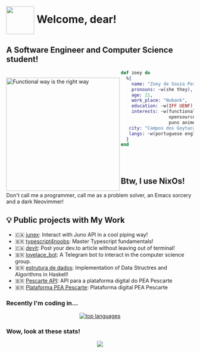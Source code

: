 # <img align="center" src="./assets/eevee.png" height="75px" /> Welcome, dear!

## A Software Engineer and Computer Science student!

<img src="https://github.com/zoedsoupe/zoedsoupe/blob/master/assets/functional.jpg"
     alt="Functional way is the right way"
     style="margin-top:20px;"
     height="305px"
     align="left" />

```elixir
def zoey do
  %{
    name: "Zoey de Souza Pessanha",
    pronouns: ~w(she they),
    age: 21,
    work_place: "Nubank",
    education: ~w(IFF UENF),
    interests: ~w(functionalprogramming emacs
                  opensource math numetal
                  puns animes teach),
   city: "Campos dos Goytacazes, RJ, BR",
   langs: ~w(portuguese english)    
  }
end
```

<br/> <br/>

<h2>Btw, I use NixOs!</h2>

Don't call me a programmer, call me as a problem solver, an Emacs sorcery and a dark Neovimmer!

## 💡 Public projects with My Work

- 🇨🇦 [junex](https://github.com/boostingtech/junex): Interact with Juno API in a cool piping way!
- 🇧🇷 [typescript4noobs](https://github.com/Carolis/typescript4noobs): Master Typescript fundamentals!
- 🇨🇦 [devit](https://github.com/zoedsoupe/devit): Post your dev.to article without leaving out of terminal!
- 🇧🇷 [lovelace_bot](https://github.com/cciuenf/lovelace_bot): A Telegram bot to interact in the computer science group.
- 🇧🇷 [estrutura de dados](https://github.com/zoedsoupe/estrutura_de_dados): Implementation of Data Structres and Algorithms in Haskell!
- 🇧🇷 [Pescarte API](https://github.com/peapescarte/api): API para a plataforma digital do PEA Pescarte
- 🇧🇷 [Plataforma PEA Pescarte](https://github.com/peapescarte/plataforma): Plataforma digital PEA Pescarte

### Recently I'm coding in...

<p align="center">
  <a href="https://github.com/anuraghazra/github-readme-stats">
    <img src="https://github-readme-stats.vercel.app/api/top-langs/?username=zoedsoupe&&show_icons=true&hide_title=true&theme=radical&layout=compact&hide_border=true&border_radius=30&langs_count=15&exclude_repo=Analyseroom&hide=c%2B%2B,dart,html,css,javascript," alt="top languages"/>
  </a>
</p>

### Wow, look at these stats!

<p align="center">
  <a href="https://github.com/anuraghazra/github-readme-stats">
    <img src="https://github-readme-stats.vercel.app/api?username=zoedsoupe&&hide_border=true&border_radius=30&hide_title=true&show_icons=true&theme=radical">
  </a>
</p>
